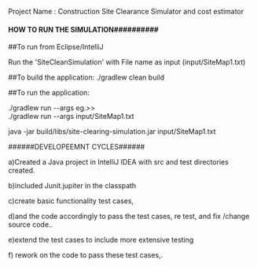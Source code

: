 Project Name : Construction Site Clearance Simulator and cost estimator
 


#### HOW TO RUN THE SIMULATION##########
 
##To run from Eclipse/IntelliJ

Run the 'SiteCleanSimulation' with File name as input (input/SiteMap1.txt)

##To build the application:
 ./gradlew clean build
 
 
##To run the application:

./gradlew run --args <file name>
eg.>>  
  ./gradlew run --args input/SiteMap1.txt
 
   
java -jar build/libs/site-clearing-simulation.jar input/SiteMap1.txt

######DEVELOPEEMNT CYCLES######
 
a)Created a Java project in IntelliJ IDEA with src and test directories  created.

b)included Junit.jupiter in the classpath

c)create basic functionality test cases,

d)and the code accordingly to pass the test cases, re test, and fix /change source code..

e)extend the test cases to include more extensive testing

f) rework on the code to pass these test cases,.

